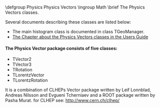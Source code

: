 \defgroup Physics Physics Vectors
\ingroup Math
\brief The Physics Vectors classes.

Several documents describing these classes are listed below:

  - The main histogram class is documented in class TGeoManager.
  - [The Chapter about the Physics Vectors classes in the Users Guide](https://root.cern.ch/root/htmldoc/guides/users-guide/ROOTUsersGuide.html#physics-vectors)

#### The Physics Vector package consists of five classes:
  - TVector2
  - TVector3
  - TRotation
  - TLorentzVector
  - TLorentzRotation

It is a combination of CLHEPs Vector package written by
Leif Lonnblad, Andreas Nilsson and Evgueni Tcherniaev
and a ROOT package written by Pasha Murat.
for CLHEP see:  http://www.cern.ch/clhep/